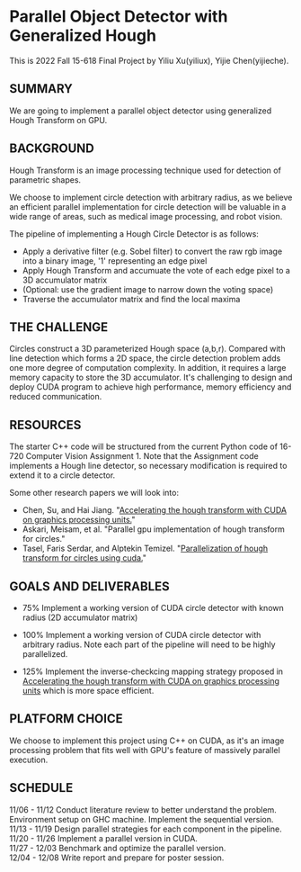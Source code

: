 # Parallel Object Detector with Generalized Hough

This is 2022 Fall 15-618 Final Project by Yiliu Xu(yiliux), Yijie Chen(yijieche).

## SUMMARY
We are going to implement a parallel object detector using generalized Hough Transform on GPU. 

## BACKGROUND
Hough Transform is an image processing technique used for detection of parametric shapes. 

We choose to implement circle detection with arbitrary radius, as we believe an efficient parallel implementation for circle detection will be valuable in a wide range of areas, such as medical image processing, and robot vision.

The pipeline of implementing a Hough Circle Detector is as follows:
- Apply a derivative filter (e.g. Sobel filter) to convert the raw rgb image into a binary image, '1' representing an edge pixel
- Apply Hough Transform and accumuate the vote of each edge pixel to a 3D accumulator matrix
- (Optional: use the gradient image to narrow down the voting space)
- Traverse the accumulator matrix and find the local maxima

## THE CHALLENGE
Circles construct a 3D parameterized Hough space (a,b,r). Compared with line detection which forms a 2D space, the circle detection problem adds one more degree of computation complexity. In addition, it requires a large memory capacity to store the 3D accumulator. It's challenging to design and deploy CUDA program to achieve high performance, memory efficiency and reduced communication. 

## RESOURCES
The starter C++ code will be structured from the current Python code of 16-720 Computer Vision Assignment 1. Note that the Assignment code implements a Hough line detector, so necessary modification is required to extend it to a circle detector. 

Some other research papers we will look into:
- Chen, Su, and Hai Jiang. "[Accelerating the hough transform with CUDA on graphics processing units.](http://worldcomp-proceedings.com/proc/p2011/PDP4179.pdf)"
- Askari, Meisam, et al. "Parallel gpu implementation of hough transform for circles." 
- Tasel, Faris Serdar, and Alptekin Temizel. "[Parallelization of hough transform for circles using cuda.](https://on-demand.gputechconf.com/gtc/2012/posters/P0438_ht_poster_gtc2012.pdf)" 

## GOALS AND DELIVERABLES
- 75% Implement a working version of CUDA circle detector with known radius (2D accumulator matrix)

- 100% Implement a working version of CUDA circle detector with arbitrary radius. Note each part of the pipeline will need to be highly parallelized.

- 125% Implement the inverse-checkcing mapping strategy proposed in [Accelerating the hough transform with CUDA on graphics processing units](http://worldcomp-proceedings.com/proc/p2011/PDP4179.pdf) which is more space efficient.

## PLATFORM CHOICE
We choose to implement this project using C++ on CUDA, as it's an image processing problem that fits well with GPU's feature of massively parallel execution.

## SCHEDULE
11/06 - 11/12 Conduct literature review to better understand the problem. Environment setup on GHC machine. Implement the sequential version.  
11/13 - 11/19 Design parallel strategies for each component in the pipeline.  
11/20 - 11/26 Implement a parallel version in CUDA.  
11/27 - 12/03 Benchmark and optimize the parallel version.  
12/04 - 12/08 Write report and prepare for poster session.  
